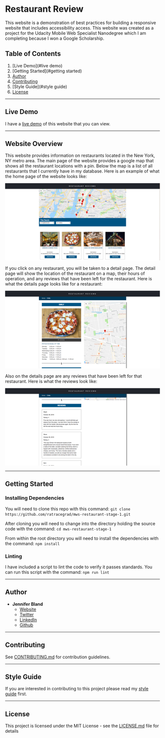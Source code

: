 # Restaurant Review


This website is a demonstration of best practices for building a responsive website that includes
accessibility access. This website was created as a project for the Udacity Mobile Web Specialist Nanodegree
which I am completing because I won a Google Scholarship.

## Table of Contents

1. [Live Demo](#live demo)
1. [Getting Started](#getting started)
1. [Author](#author)
1. [Contributing](#contributing)
1. [Style Guide](#style guide)
1. [License](#license)

---

## Live Demo
I have a [live demo](https://restaurant-reviews-jb.firebaseapp.com/) of this website that you can view.

---
## Website Overview
This website provides information on restaurants located in the New York, NY metro area.
The main page of the website provides a google map that shows all the restaurant locations with a pin. Below
the map is a list of all restaurants that I currently have in my database.
Here is an example of what the home page of the website looks like:

![Homepage](/screenshots/homepage.png)


If you click on any restaurant, you will be taken to a detail page. The detail page will show the location of the restaurant
on a map, their hours of operation, and any reviews that have been left for the restaurant. Here is what the details page 
looks like for a restaurant:

![Detail Page](/screenshots/details.png)


Also on the details page are any reviews that have been left for that restaurant. Here is what the reviews look like:

![Reviews](/screenshots/reviews.png)

---

## Getting Started

### Installing Dependencies

You will need to clone this repo with this command:
```git clone https://github.com/ratracegrad/mws-restaurant-stage-1.git```

After cloning you will need to change into the directory holding the source code with the command:
```cd mws-restaurant-stage-1```

From within the root directory you will need to install the dependencies with the command:
```npm install```

### Linting
I have included a script to lint the code to verify it passes standards. You can run this script with the command:
```npm run lint``` 

---

## Author
* **Jennifer Bland** 
    * [Website](https://www.jenniferbland.com)
    * [Twitter](https://twitter.com/ratracegrad)
    * [LinkedIn](https://www.linkedin.com/in/ratracegrad/)
    * [Github](https://github.com/ratracegrad)

---

## Contributing
See [CONTRIBUTING.md](CONTRIBUTING.md) for contribution guidelines.

---

## Style Guide
If you are interested in contributing to this project please read my [style guide](STYLE-GUIDE.md) first.

---

## License
This project is licensed under the MIT License - see the [LICENSE.md](LICENSE.md) file for details